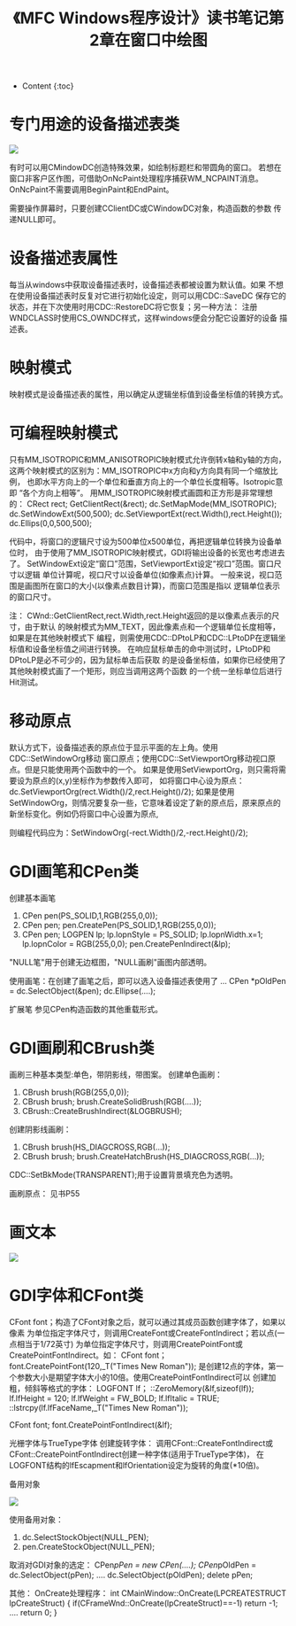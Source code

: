 ﻿---
layout:		post
category:	"program"
title:		"《MFC Windows程序设计》读书笔记第2章在窗口中绘图"
tags:		[mfc,c++]
---
- Content
{:toc}

# 专门用途的设备描述表类

![](http://hiphotos.baidu.com/asmcvc/pic/item/76129e032054b0573812bb18.jpg)

有时可以用CMindowDC创造特殊效果，如绘制标题栏和带圆角的窗口。
若想在窗口非客户区作图，可借助OnNcPaint处理程序捕获WM_NCPAINT消息。
OnNcPaint不需要调用BeginPaint和EndPaint。

需要操作屏幕时，只要创建CClientDC或CWindowDC对象，构造函数的参数
传递NULL即可。

# 设备描述表属性
每当从windows中获取设备描述表时，设备描述表都被设置为默认值。如果
不想在使用设备描述表时反复对它进行初始化设定，则可以用CDC::SaveDC
保存它的状态，并在下次使用时用CDC::RestoreDC将它恢复；另一种方法：
注册WNDCLASS时使用CS_OWNDC样式，这样windows便会分配它设置好的设备
描述表。

# 映射模式
映射模式是设备描述表的属性，用以确定从逻辑坐标值到设备坐标值的转换方式。

# 可编程映射模式
只有MM_ISOTROPIC和MM_ANISOTROPIC映射模式允许倒转x轴和y轴的方向，
这两个映射模式的区别为：MM_ISOTROPIC中x方向和y方向具有同一个缩放比例，
也即水平方向上的一个单位和垂直方向上的一个单位长度相等。Isotropic意即
“各个方向上相等”。
用MM_ISOTROPIC映射模式画圆和正方形是非常理想的：
CRect rect;
GetClientRect(&rect);
dc.SetMapMode(MM_ISOTROPIC);
dc.SetWindowExt(500,500);
dc.SetViewportExt(rect.Width(),rect.Height());
dc.Ellips(0,0,500,500);

代码中，将窗口的逻辑尺寸设为500单位x500单位，再把逻辑单位转换为设备单位时，
由于使用了MM_ISOTROPIC映射模式，GDI将输出设备的长宽也考虑进去了。
SetWindowExt设定“窗口”范围，SetViewportExt设定“视口”范围。窗口尺寸以逻辑
单位计算呢，视口尺寸以设备单位(如像素点)计算。
一般来说，视口范围是画图所在窗口的大小(以像素点数目计算)，而窗口范围是指以
逻辑单位表示的窗口尺寸。

注：
CWnd::GetClientRect,rect.Width,rect.Height返回的是以像素点表示的尺寸，由于默认
的映射模式为MM_TEXT，因此像素点和一个逻辑单位长度相等，如果是在其他映射模式下
编程，则需使用CDC::DPtoLP和CDC::LPtoDP在逻辑坐标值和设备坐标值之间进行转换。
在响应鼠标单击的命中测试时，LPtoDP和DPtoLP是必不可少的，因为鼠标单击后获取
的是设备坐标值，如果你已经使用了其他映射模式画了一个矩形，则应当调用这两个函数
的一个统一坐标单位后进行Hit测试。

# 移动原点
默认方式下，设备描述表的原点位于显示平面的左上角。使用CDC::SetWindowOrg移动
窗口原点；使用CDC::SetViewportOrg移动视口原点。但是只能使用两个函数中的一个。
如果是使用SetViewportOrg，则只需将需要设为原点的(x,y)坐标作为参数传入即可，
如将窗口中心设为原点：
dc.SetViewportOrg(rect.Width()/2,rect.Height()/2);
如果是使用SetWindowOrg，则情况要复杂一些，它意味着设定了新的原点后，原来原点的
新坐标变化。例如仍将窗口中心设置为原点,

则编程代码应为：SetWindowOrg(-rect.Width()/2,-rect.Height()/2);

# GDI画笔和CPen类

创建基本画笔
1. CPen pen(PS_SOLID,1,RGB(255,0,0));
2. CPen pen;
pen.CreatePen(PS_SOLID,1,RGB(255,0,0));
3. CPen pen;
LOGPEN lp;
lp.lopnStyle = PS_SOLID;
lp.lopnWidth.x=1;
lp.lopnColor = RGB(255,0,0);
pen.CreatePenIndirect(&lp);

"NULL笔"用于创建无边框图，"NULL画刷"画图内部透明。

使用画笔：在创建了画笔之后，即可以选入设备描述表使用了
...
CPen *pOldPen = dc.SelectObject(&pen);
dc.Ellipse(....);

扩展笔
参见CPen构造函数的其他重载形式。

# GDI画刷和CBrush类
画刷三种基本类型:单色，带阴影线，带图案。
创建单色画刷：
1. CBrush brush(RGB(255,0,0));
2. CBrush brush;
brush.CreateSolidBrush(RGB(....));
3. CBrush::CreateBrushIndirect(&LOGBRUSH);

创建阴影线画刷：
1. CBrush brush(HS_DIAGCROSS,RGB(...));
2. CBrush brush;
brush.CreateHatchBrush(HS_DIAGCROSS,RGB(...));

CDC::SetBkMode(TRANSPARENT);用于设置背景填充色为透明。

画刷原点：
见书P55

# 画文本

![](http://hiphotos.baidu.com/asmcvc/pic/item/0590db1be6ede2398718bf3b.jpg)


# GDI字体和CFont类
CFont font；构造了CFont对象之后，就可以通过其成员函数创建字体了，如果以像素
为单位指定字体尺寸，则调用CreateFont或CreateFontIndirect；若以点(一点相当于1/72英寸)
为单位指定字体尺寸，则调用CreatePointFont或CreatePointFontIndirect。如：
CFont font；
font.CreatePointFont(120,_T("Times New Roman"));
是创建12点的字体，第一个参数大小是期望字体大小的10倍。使用CreatePointFontIndirect可以
创建加粗，倾斜等格式的字体：
LOGFONT lf；
::ZeroMemory(&lf,sizeof(lf));
lf.lfHeight = 120;
lf.lfWeight = FW_BOLD;
lf.lfItalic = TRUE;
::lstrcpy(lf.lfFaceName,_T("Times New Roman"));

CFont font;
font.CreatePointFontIndirect(&lf);

光栅字体与TrueType字体
创建旋转字体：
调用CFont::CreateFontIndirect或CFont::CreatePointFontIndirect创建一种字体(适用于TrueType字体)，
在LOGFONT结构的lfEscapment和lfOrientation设定为旋转的角度(*10倍)。

备用对象
 
![](http://hiphotos.baidu.com/asmcvc/pic/item/6ee4b8162399b138962b433b.jpg) 

使用备用对象：
1. dc.SelectStockObject(NULL_PEN);
2. pen.CreateStockObject(NULL_PEN);

取消对GDI对象的选定：
CPen*pPen = new CPen(....);
CPen*pOldPen = dc.SelectObject(pPen);
....
dc.SelectObject(pOldPen);
delete pPen;

其他：
OnCreate处理程序：
int CMainWindow::OnCreate(LPCREATESTRUCT lpCreateStruct)
{
if(CFrameWnd::OnCreate(lpCreateStruct)==-1)
     return -1;
....
return 0;
}